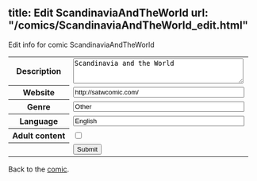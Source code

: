 title: Edit ScandinaviaAndTheWorld
url: "/comics/ScandinaviaAndTheWorld_edit.html"
---
Edit info for comic ScandinaviaAndTheWorld

<form name="comic" action="http://gaepostmail.appspot.com/comic/" method="post">
<table class="comicinfo">
<tr>
<th>Description</th><td><textarea name="description" cols="40" rows="3">Scandinavia and the World</textarea></td>
</tr>
<tr>
<th>Website</th><td><input type="text" name="url" value="http://satwcomic.com/" size="40"/></td>
</tr>
<tr>
<th>Genre</th><td><input type="text" name="genre" value="Other" size="40"/></td>
</tr>
<tr>
<th>Language</th><td><input type="text" name="language" value="English" size="40"/></td>
</tr>
<tr>
<th>Adult content</th><td><input type="checkbox" name="adult" value="adult" /></td>
</tr>
<tr>
<th></th><td>
<input type="hidden" name="comic" value="ScandinaviaAndTheWorld" />
<input type="submit" name="submit" value="Submit" />
</td>
</tr>
</table>
</form>

Back to the [comic](ScandinaviaAndTheWorld.html).

